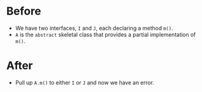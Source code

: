 # Before
- We have two interfaces, `I` and `J`, each declaring a method `m()`. 
- `A` is the `abstract` skeletal class that provides a partial implementation of `m()`. 

# After
- Pull up `A.m()` to either `I` or `J` and now we have an error.